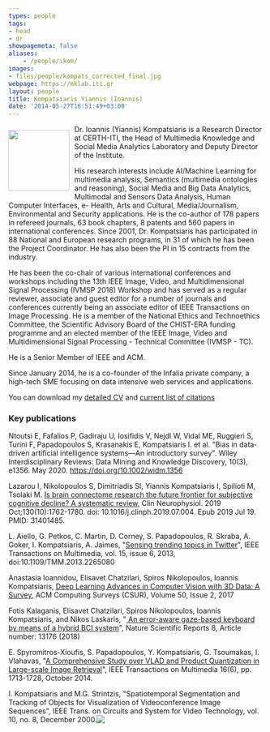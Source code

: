 ```yaml
---
types: people
tags:
- head
- dr
showpagemeta: false
aliases:
    - /people/ikom/
images:
- files/people/kompats_corrected_final.jpg
webpage: https://mklab.iti.gr
layout: people
title: Kompatsiaris Yiannis (Ioannis)
date: '2014-05-27T16:51:49+03:00'
---
```

<img src="https://mklab.iti.gr/files/people/kompats_corrected_final.jpg" style="width:120px;float:left;margin: 10px 10px 10px 0;">

Dr. Ioannis (Yiannis) Kompatsiaris is a Research Director at CERTH-ITI, the Head of Multimedia Knowledge and Social Media Analytics Laboratory and Deputy Director of the Institute. 

His research interests include ΑΙ/Machine Learning for multimedia analysis, Semantics (multimedia ontologies and reasoning), Social Media and Big Data Analytics, Multimodal and Sensors Data Analysis, Human Computer Interfaces, e- Health, Arts and Cultural, Media/Journalism, Environmental and Security applications. He is the co-author of 178 papers in refereed journals, 63 book chapters, 8 patents and 560 papers in international conferences. Since 2001, Dr. Kompatsiaris has participated in 88 National and European research programs, in 31 of which he has been the Project Coordinator. He has also been the PI in 15 contracts from the industry. 

He has been the co-chair of various international conferences and workshops including the 13th IEEE Image, Video, and Multidimensional Signal Processing (IVMSP 2018) Workshop and has served as a regular reviewer, associate and guest editor for a number of journals and conferences currently being an associate editor of IEEE Transactions on Image Processing. He is a member of the National Ethics and Technoethics Committee, the Scientific Advisory Board of the CHIST-ERA funding programme and an elected member of the IEEE Image, Video and Multidimensional Signal Processing - Technical Committee (IVMSP - TC). 

He is a Senior Member of IEEE and ACM.  

Since January 2014, he is a co-founder of the Infalia private company, a high-tech SME focusing on data intensive web services and applications.

You can download my [detailed CV](https://mklab.iti.gr/files/ikom/Ioannis_Kompatsiaris_CV_EN.pdf) and [current list of citations](https://mklab.iti.gr/files/ikom/Kompatsiaris_CV_CITATIONS.pdf)

### Key publications

Ntoutsi E, Fafalios P, Gadiraju U, Iosifidis V, Nejdl W, Vidal ME, Ruggieri S, Turini F, Papadopoulos S, Krasanakis E, Kompatsiaris I. et al. "Bias in data‐driven artificial intelligence systems—An introductory survey". Wiley Interdisciplinary Reviews: Data Mining and Knowledge Discovery, 10(3), e1356. May 2020. <https://doi.org/10.1002/widm.1356>

Lazarou I, Nikolopoulos S, Dimitriadis SI, Yiannis Kompatsiaris I, Spilioti M, Tsolaki M. <a href=https://www.sciencedirect.com/science/article/pii/S1388245719311460> Is brain connectome research the future frontier for subjective cognitive decline? A systematic review</a>, Clin Neurophysiol. 2019 Oct;130(10):1762-1780. doi: 10.1016/j.clinph.2019.07.004. Epub 2019 Jul 19. PMID: 31401485.

<p>L. Aiello, G. Petkos, C. Martin, D. Corney, S. Papadopoulos, R. Skraba, A. Goker, I. Kompatsiaris, A. Jaimes, "<a href="http://ieeexplore.ieee.org/xpl/articleDetails.jsp?arnumber=6525357">Sensing trending topics in Twitter</a>", IEEE Transactions on Multimedia, vol. 15, issue 6, 2013, doi:10.1109/TMM.2013.2265080</p>

Anastasia Ioannidou, Elisavet Chatzilari, Spiros Nikolopoulos, Ioannis Kompatsiaris, <a href="http://dl.acm.org/authorize?N24331" title="Deep Learning Advances in Computer Vision with 3D Data: A Survey"> Deep Learning Advances in Computer Vision with 3D Data: A Survey</a>, ACM Computing Surveys (CSUR), Volume 50, Issue 2, 2017

<p>Fotis Kalaganis, Elisavet Chatzilari, Spiros Nikolopoulos, Ioannis Kompatsiaris, and Nikos Laskaris, "<a href="https://www.nature.com/articles/s41598-018-31425-2"> An error-aware gaze-based keyboard by means of a hybrid BCI system</a>", Nature Scientific Reports 8, Article number: 13176 (2018)</p>

<p>E. Spyromitros-Xioufis, S. Papadopoulos, Y. Kompatsiaris, G. Tsoumakas, I. Vlahavas, "<a href="http://ieeexplore.ieee.org/xpls/abs_all.jsp?arnumber=6847226&tag=1">A Comprehensive Study over VLAD and Product Quantization in Large-scale Image Retrieval</a>", IEEE Transactions on Multimedia 16(6), pp. 1713-1728, October 2014.</p>

<p>I. Kompatsiaris and M.G. Strintzis, &quot;Spatiotemporal Segmentation and Tracking of Objects for Visualization of Videoconference Image Sequences&quot;, IEEE Trans. on Circuits and System for Video Technology, vol. 10, no. 8, December 2000.<a href="/files/pdf/CSVT2000.pdf"><img align="top" border="0" src="/files/pdf/pdf.png" /></a></p>



